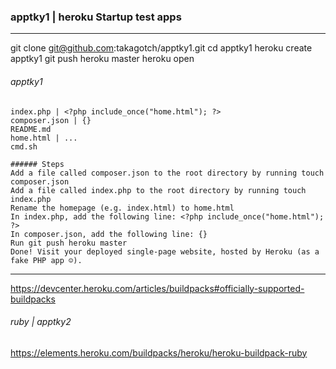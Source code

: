 ### apptky1 | heroku Startup test apps
---

git clone git@github.com:takagotch/apptky1.git
cd apptky1
heroku create apptky1
git push heroku master
heroku open

###### apptky1
```
index.php | <?php include_once("home.html"); ?>
composer.json | {}
README.md
home.html | ...
cmd.sh
```
```
###### Steps
Add a file called composer.json to the root directory by running touch composer.json
Add a file called index.php to the root directory by running touch index.php
Rename the homepage (e.g. index.html) to home.html
In index.php, add the following line: <?php include_once("home.html"); ?>
In composer.json, add the following line: {}
Run git push heroku master
Done! Visit your deployed single-page website, hosted by Heroku (as a fake PHP app ☺).
```



---

https://devcenter.heroku.com/articles/buildpacks#officially-supported-buildpacks
###### ruby | apptky2
https://elements.heroku.com/buildpacks/heroku/heroku-buildpack-ruby



```
```


```
```
